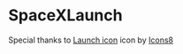 # SpaceXLaunch

Special thanks to <a target="_blank" href="https://icons8.com/icons/set/launched-rocket">Launch icon</a> icon by <a target="_blank" href="https://icons8.com">Icons8</a>
